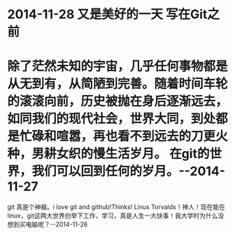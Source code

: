 2014-11-28
    又是美好的一天
写在Git之前
=========
除了茫然未知的宇宙，几乎任何事物都是从无到有，从简陋到完善。随着时间车轮的滚滚向前，历史被抛在身后逐渐远去，如同我们的现代社会，世界大同，到处都是忙碌和喧嚣，再也看不到远去的刀更火种，男耕女织的慢生活岁月。
    在git的世界，我们可以回到任何的岁月。--2014-11-27
=======
git 真是个神器。i love git and  github!Thinks! Linus Torvalds！神人！现在能在linux，git这两大世界创举下工作，学习，真是人生一大快事！我大学时为什么没想到买电脑呢？--2014-11-26
